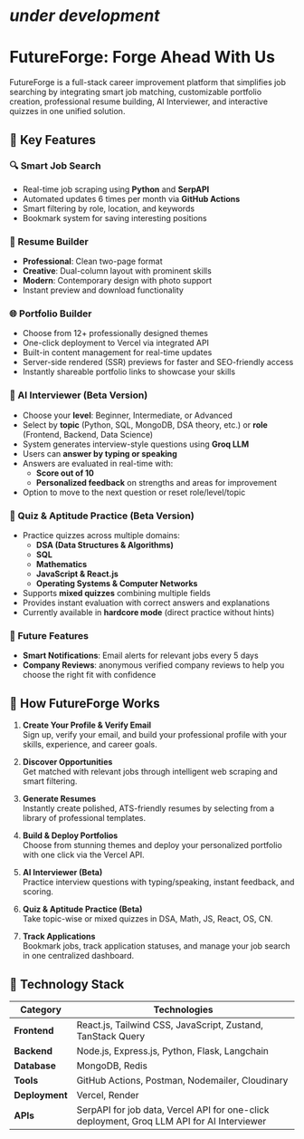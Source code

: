 # *under development*

# FutureForge: Forge Ahead With Us

FutureForge is a full-stack career improvement platform that simplifies job searching by integrating smart job matching, customizable portfolio creation, professional resume building, AI Interviewer, and interactive quizzes in one unified solution.

## 🔑 Key Features

### 🔍 Smart Job Search
- Real-time job scraping using **Python** and **SerpAPI**
- Automated updates 6 times per month via **GitHub Actions**
- Smart filtering by role, location, and keywords
- Bookmark system for saving interesting positions

### 📄 Resume Builder
- **Professional**: Clean two-page format  
- **Creative**: Dual-column layout with prominent skills  
- **Modern**: Contemporary design with photo support  
- Instant preview and download functionality

### 🌐 Portfolio Builder
- Choose from 12+ professionally designed themes
- One-click deployment to Vercel via integrated API
- Built-in content management for real-time updates
- Server-side rendered (SSR) previews for faster and SEO-friendly access
- Instantly shareable portfolio links to showcase your skills

### 🤖 AI Interviewer (Beta Version)

- Choose your **level**: Beginner, Intermediate, or Advanced  
- Select by **topic** (Python, SQL, MongoDB, DSA theory, etc.) or **role** (Frontend, Backend, Data Science)  
- System generates interview-style questions using **Groq LLM**  
- Users can **answer by typing or speaking** 
- Answers are evaluated in real-time with:  
  - **Score out of 10**  
  - **Personalized feedback** on strengths and areas for improvement  
- Option to move to the next question or reset role/level/topic  

### 📝 Quiz & Aptitude Practice (Beta Version)

- Practice quizzes across multiple domains:  
  - **DSA (Data Structures & Algorithms)**
  - **SQL**
  - **Mathematics**  
  - **JavaScript & React.js**  
  - **Operating Systems & Computer Networks**  
- Supports **mixed quizzes** combining multiple fields  
- Provides instant evaluation with correct answers and explanations  
- Currently available in **hardcore mode** (direct practice without hints)  


### 🤖 Future Features
- **Smart Notifications**: Email alerts for relevant jobs every 5 days
- **Company Reviews**: anonymous verified company reviews to help you choose the right fit with confidence

## 🚀 How FutureForge Works

1. **Create Your Profile & Verify Email**  
   Sign up, verify your email, and build your professional profile with your skills, experience, and career goals.

2. **Discover Opportunities**  
   Get matched with relevant jobs through intelligent web scraping and smart filtering.

3. **Generate Resumes**  
   Instantly create polished, ATS-friendly resumes by selecting from a library of professional templates.

4. **Build & Deploy Portfolios**  
   Choose from stunning themes and deploy your personalized portfolio with one click via the Vercel API.

5. **AI Interviewer (Beta)**  
   Practice interview questions with typing/speaking, instant feedback, and scoring.

6. **Quiz & Aptitude Practice (Beta)**  
   Take topic-wise or mixed quizzes in DSA, Math, JS, React, OS, CN.  

7. **Track Applications**  
   Bookmark jobs, track application statuses, and manage your job search in one centralized dashboard.


<h2>🧰 Technology Stack</h2>

<table>
  <thead>
    <tr>
      <th>Category</th>
      <th>Technologies</th>
    </tr>
  </thead>
  <tbody>
    <tr>
      <td><strong>Frontend</strong></td>
      <td>React.js, Tailwind CSS, JavaScript, Zustand, TanStack Query</td>
    </tr>
    <tr>
      <td><strong>Backend</strong></td>
      <td>Node.js, Express.js, Python, Flask, Langchain</td>
    </tr>
    <tr>
      <td><strong>Database</strong></td>
      <td>MongoDB, Redis</td>
    </tr>
    <tr>
      <td><strong>Tools</strong></td>
      <td>GitHub Actions, Postman, Nodemailer, Cloudinary</td>
    </tr>
    <tr>
      <td><strong>Deployment</strong></td>
      <td>Vercel, Render</td>
    </tr>
    <tr>
      <td><strong>APIs</strong></td>
      <td>SerpAPI for job data, Vercel API for one-click deployment, Groq LLM API for AI Interviewer</td>
    </tr>
  </tbody>
</table>

